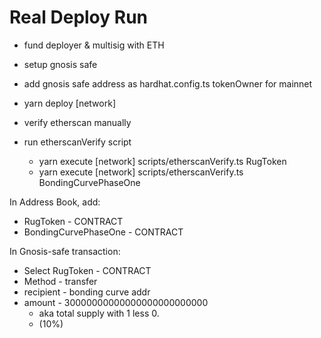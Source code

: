 # Real Deploy Run

- fund deployer & multisig with ETH

- setup gnosis safe
- add gnosis safe address as hardhat.config.ts tokenOwner for mainnet
- yarn deploy [network]
- verify etherscan manually
- run etherscanVerify script

  - yarn execute [network] scripts/etherscanVerify.ts RugToken
  - yarn execute [network] scripts/etherscanVerify.ts BondingCurvePhaseOne

In Address Book, add:

- RugToken - CONTRACT
- BondingCurvePhaseOne - CONTRACT

In Gnosis-safe transaction:

- Select RugToken - CONTRACT
- Method - transfer
- recipient - bonding curve addr
- amount - 30000000000000000000000000
  - aka total supply with 1 less 0.
  - (10%)
